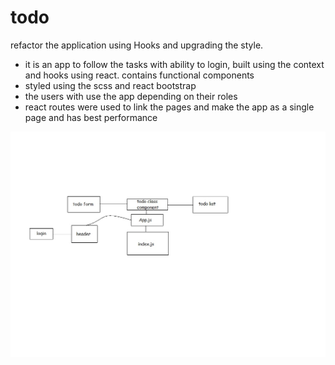# todo
refactor the application using Hooks and upgrading the style.

- it is an app to follow the tasks with ability to login, built using the context and hooks using react.
contains functional components
- styled using the scss and react bootstrap
- the users with use the app depending on their roles
- react routes were used to link the pages and make the app as a single page and has best performance

![](./todo.jpg)